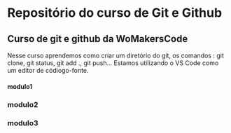 # Repositório do curso de Git e Github
  ## Curso de git e github da WoMakersCode
Nesse curso aprendemos como criar um diretório do git, os comandos : git clone, git status, git add ., git push...
Estamos utilizando o VS Code como um editor de códiogo-fonte.

#### modulo1
### modulo2
### modulo3
